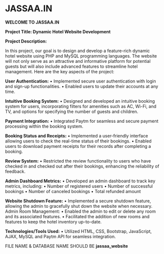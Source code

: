 # JASSAA.IN
**WELCOME TO JASSAA.IN**

**Project Title: Dynamic Hotel Website Development**

**Project Description:**

In this project, our goal is to design and develop a feature-rich dynamic hotel website using PHP and MySQL programming languages. The website will not only serve as an attractive and informative platform for potential guests but will also include advanced features to streamline hotel management. Here are the key aspects of the project:


**User Authentication:**
•	Implemented secure user authentication with login and sign-up functionalities.
•	Enabled users to update their accounts at any time.

**Intuitive Booking System:**
•	Designed and developed an intuitive booking system for users, incorporating filters for amenities such as AC, Wi-Fi, and TV, and options for specifying the number of guests and children.

**Payment Integration:**
•	Integrated Paytm for seamless and secure payment processing within the booking system.

**Booking Status and Receipts:**
•	Implemented a user-friendly interface allowing users to check the real-time status of their bookings.
•	Enabled users to download payment receipts for their records after completing a booking.

**Review System:**
•	Restricted the review functionality to users who have checked in and checked out after their bookings, enhancing the reliability of feedback.

**Admin Dashboard Metrics:**
•	Developed an admin dashboard to track key metrics, including:
•	Number of registered users
•	Number of successful bookings
•	Number of canceled bookings
•	Total refunded amount

**Website Shutdown Feature:**
•	Implemented a secure shutdown feature, allowing the admin to gracefully shut down the website when necessary.
Admin Room Management:
•	Enabled the admin to edit or delete any room and its associated features.
•	Facilitated the addition of new rooms and features to keep the hotel inventory up-to-date.

**Technologies/Tools Used:**
•	Utilized HTML, CSS, Bootstrap, JavaScript, AJAX, MySQL and Paytm API for seamless integration.



FILE NAME & DATABASE NAME SHOULD BE **jassaa_website** 
